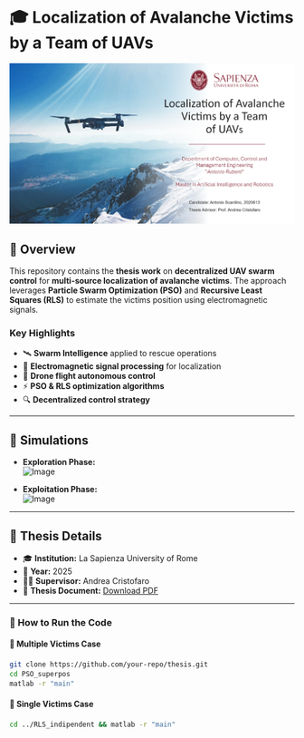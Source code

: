 # 🎓 Localization of Avalanche Victims by a Team of UAVs 

![Thesis Cover](LaTeX/images/page_1_presentation.png)  

## 📌 Overview  

This repository contains the **thesis work** on **decentralized UAV swarm control** for **multi-source localization of avalanche victims**. The approach leverages **Particle Swarm Optimization (PSO)** and **Recursive Least Squares (RLS)** to estimate the victims position using electromagnetic signals.  

### **Key Highlights**  
- 🛰 **Swarm Intelligence** applied to rescue operations  
- 📡 **Electromagnetic signal processing** for localization
- 🚁 **Drone flight autonomous control**
- ⚡ **PSO & RLS optimization algorithms**  
- 🔍 **Decentralized control strategy**  

---

## 🎥 Simulations  
  
- **Exploration Phase:**  
![Image](https://github.com/user-attachments/assets/10b515a6-35a1-4a31-bed4-d9d40e3a7403) 

- **Exploitation Phase:**  
![Image](https://github.com/user-attachments/assets/34bb7520-8d7b-4b9c-a174-8f00fb396277)

---

## 📜 Thesis Details  

- 🎓 **Institution:** La Sapienza University of Rome  
- 📅 **Year:** 2025  
- 👨‍🏫 **Supervisor:** Andrea Cristofaro 
- 📄 **Thesis Document:** [Download PDF](LaTeX/main.pdf)  

---

### **📌 How to Run the Code**  

#### 👤 Multiple Victims Case  
```bash
git clone https://github.com/your-repo/thesis.git
cd PSO_superpos
matlab -r "main"
  ```

#### 👥 Single Victims Case 
```bash
cd ../RLS_indipendent && matlab -r "main"
  ```
